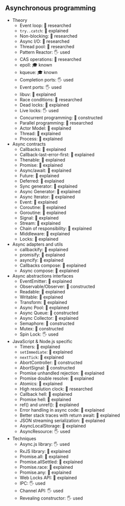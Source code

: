 ## Asynchronous programming

- Theory
  - Event loop: 🔬 researched
  - `try..catch`: 🙋 explained
  - Non-blocking: 🔬 researched
  - Async I/O: 🔬 researched
  - Thread pool: 🔬 researched
  - Pattern Reactor: 🖐️ used
  - CAS operations: 🔬 researched
  - epoll: 🎓 known
  - kqueue: 🎓 known
  - Completion ports: 🖐️ used
  - Event ports: 🖐️ used
  - libuv: 🙋 explained
  - Race conditions: 🔬 researched
  - Dead locks: 🙋 explained
  - Live locks: 🖐️ used
  - Concurrent programming: 🚀 constructed
  - Parallel programming: 🔬 researched
  - Actor Model: 🙋 explained
  - Thread: 🙋 explained
  - Process: 🙋 explained
- Async contracts
  - Callbacks: 🙋 explained
  - Callback-last-error-first: 🙋 explained
  - Thenable: 🙋 explained
  - Promise: 🙋 explained
  - Async/await: 🙋 explained
  - Future: 🙋 explained
  - Deferred: 🙋 explained
  - Sync generator: 🙋 explained
  - Async Generator: 🙋 explained
  - Async Iterator: 🙋 explained
  - Event: 🙋 explained
  - Coroutine: 🙋 explained
  - Goroutine: 🙋 explained
  - Signal: 🙋 explained
  - Stream: 🙋 explained
  - Chain of responsibility: 🙋 explained
  - Middleware: 🙋 explained
  - Locks: 🙋 explained
- Async adapters and utils
  - callbackify: 🙋 explained
  - promisify: 🙋 explained
  - asyncify: 🙋 explained
  - Callbacks compose: 🙋 explained
  - Async compose: 🙋 explained
- Async abstractions interfaces
  - EventEmitter: 🙋 explained
  - Observable/Observer: 🚀 constructed
  - Readable: 🙋 explained
  - Writable: 🙋 explained
  - Transform: 🙋 explained
  - Async Pool: 🙋 explained
  - Async Queue: 🚀 constructed
  - Async Collector: 🙋 explained
  - Semaphore: 🚀 constructed
  - Mutex: 🚀 constructed
  - Spin Lock: 🖐️ used
- JavaScript & Node.js specific
  - Timers: 🙋 explained
  - `setImmediate`: 🙋 explained
  - `nextTick`: 🙋 explained
  - AbortController: 🚀 constructed
  - AbortSignal: 🚀 constructed
  - Promise unhandled rejection: 🙋 explained
  - Promise double resolve: 🙋 explained
  - Atomics: 🙋 explained
  - High resolution clock: 🔬 researched
  - Callback hell: 🙋 explained
  - Promise hell: 🙋 explained
  - ref() and unref(): 🙋 explained
  - Error handling in async code: 🙋 explained
  - Better stack traces with return await: 🙋 explained
  - JSON streaming serialization: 🙋 explained
  - AsyncLocalStorage: 🙋 explained
  - AsyncResource: 🖐️ used
- Techniques
  - Async.js library: 🖐️ used
  - RxJS library: 🙋 explained
  - Promise.all: 🙋 explained
  - Promise.allSettled: 🙋 explained
  - Promise.race: 🙋 explained
  - Promise.any: 🙋 explained
  - Web Locks API: 🙋 explained
  - IPC: 🖐️ used
  - Channel API: 🖐️ used
  - Revealing constructor: 🖐️ used
